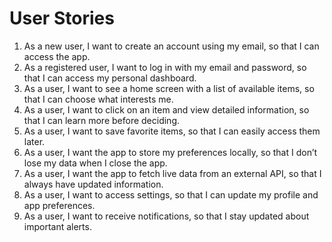 # User Stories

1. As a new user, I want to create an account using my email, so that I can access the app.
2. As a registered user, I want to log in with my email and password, so that I can access my personal dashboard.
3. As a user, I want to see a home screen with a list of available items, so that I can choose what interests me.
4. As a user, I want to click on an item and view detailed information, so that I can learn more before deciding.
5. As a user, I want to save favorite items, so that I can easily access them later.
6. As a user, I want the app to store my preferences locally, so that I don’t lose my data when I close the app.
7. As a user, I want the app to fetch live data from an external API, so that I always have updated information.
8. As a user, I want to access settings, so that I can update my profile and app preferences.
9. As a user, I want to receive notifications, so that I stay updated about important alerts.
